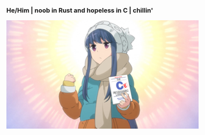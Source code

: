 ### 

### He/Him | noob in Rust and hopeless in C | chillin'


<img src ="https://github.com/Bensatankki/Bensatankki/blob/main/Shima_Rin_Motivated_With_C.png">

<!--
**Bensatankki/Bensatankki** is a ✨ _special_ ✨ repository because its `README.md` (this file) appears on your GitHub profile.

Here are some ideas to get you started:

- 🔭 I’m currently working on ...
- 🌱 I’m currently learning ...
- 👯 I’m looking to collaborate on ...
- 🤔 I’m looking for help with ...
- 💬 Ask me about ...
- 📫 How to reach me: ...
- 😄 Pronouns: ...
- ⚡ Fun fact: ...
-->

